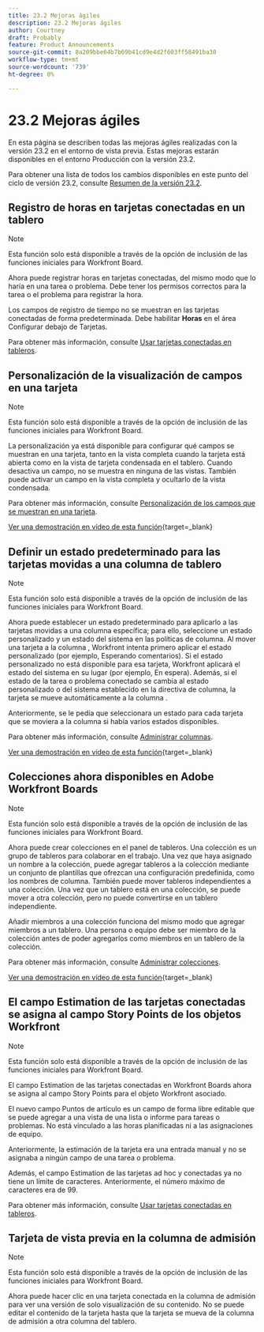 ```yaml
---
title: 23.2 Mejoras ágiles
description: 23.2 Mejoras ágiles
author: Courtney
draft: Probably
feature: Product Announcements
source-git-commit: 8a209bbe64b7b69b41cd9e4d2f603ff58491ba30
workflow-type: tm+mt
source-wordcount: '739'
ht-degree: 0%

---
```


# 23.2 Mejoras ágiles

En esta página se describen todas las mejoras ágiles realizadas con la versión 23.2 en el entorno de vista previa. Estas mejoras estarán disponibles en el entorno Producción con la versión 23.2.

Para obtener una lista de todos los cambios disponibles en este punto del ciclo de versión 23.2, consulte [Resumen de la versión 23.2](/help/quicksilver/product-announcements/product-releases/23.2-release-activity/23-2-release-overview.md).

<!--

## Iteration functionality available in Adobe Workfront Boards

Several new features available in Workfront Boards make it possible to use agile Scrum functionality. These features include:

* Workstreams for grouping boards related to the same team, and collaborating on work
* A list of cards, or backlog of work, with the option to use sources to connect cards to Workfront tasks and issues
* Iteration planning and iteration process boards

Note that collections have been renamed to workstreams. Workstreams help you visualize data in different ways. You can display items on cards in a list, on a board, or on an iteration. Cards in a workstream can also be shared among multiple boards. You can easily facilitate workflows using cards and boards in a workstream.

For more information, see [Manage workstreams](/help/quicksilver/agile/use-boards-agile-planning-tools/manage-collections.md), [Create an iteration](/help/quicksilver/agile/use-boards-agile-planning-tools/create-an-iteration.md), and [Use the card list](/help/quicksilver/agile/use-boards-agile-planning-tools/use-card-list.md). Second two articles will not be available in Main until I publish my branch.

## Add tasks and issues to Boards workstreams from lists and reports

You can now add existing tasks or issues to a workstream in Workfront Boards directly from a list or report view. Any items you add to the workstream are added to the card list as unplanned cards.

For more information, see [Add existing tasks or issues to a board](/help/quicksilver/agile/get-started-with-boards/add-card-from-list-to-board.md).

-->

## Registro de horas en tarjetas conectadas en un tablero

>[!NOTE]
>
>Esta función solo está disponible a través de la opción de inclusión de las funciones iniciales para Workfront Board.

Ahora puede registrar horas en tarjetas conectadas, del mismo modo que lo haría en una tarea o problema. Debe tener los permisos correctos para la tarea o el problema para registrar la hora.

Los campos de registro de tiempo no se muestran en las tarjetas conectadas de forma predeterminada. Debe habilitar **Horas** en el área Configurar debajo de Tarjetas.

Para obtener más información, consulte [Usar tarjetas conectadas en tableros](/help/quicksilver/agile/get-started-with-boards/connected-cards.md).

## Personalización de la visualización de campos en una tarjeta

>[!NOTE]
>
>Esta función solo está disponible a través de la opción de inclusión de las funciones iniciales para Workfront Board.


La personalización ya está disponible para configurar qué campos se muestran en una tarjeta, tanto en la vista completa cuando la tarjeta está abierta como en la vista de tarjeta condensada en el tablero. Cuando desactiva un campo, no se muestra en ninguna de las vistas. También puede activar un campo en la vista completa y ocultarlo de la vista condensada.

Para obtener más información, consulte [Personalización de los campos que se muestran en una tarjeta](/help/quicksilver/agile/get-started-with-boards/customize-fields-on-card.md).

[Ver una demostración en vídeo de esta función](https://video.tv.adobe.com/v/3415710/){target=_blank}

## Definir un estado predeterminado para las tarjetas movidas a una columna de tablero

>[!NOTE]
>
>Esta función solo está disponible a través de la opción de inclusión de las funciones iniciales para Workfront Board.

Ahora puede establecer un estado predeterminado para aplicarlo a las tarjetas movidas a una columna específica; para ello, seleccione un estado personalizado y un estado del sistema en las políticas de columna. Al mover una tarjeta a la columna , Workfront intenta primero aplicar el estado personalizado (por ejemplo, Esperando comentarios). Si el estado personalizado no está disponible para esa tarjeta, Workfront aplicará el estado del sistema en su lugar (por ejemplo, En espera). Además, si el estado de la tarea o problema conectado se cambia al estado personalizado o del sistema establecido en la directiva de columna, la tarjeta se mueve automáticamente a la columna .

Anteriormente, se le pedía que seleccionara un estado para cada tarjeta que se moviera a la columna si había varios estados disponibles.

Para obtener más información, consulte [Administrar columnas](/help/quicksilver/agile/get-started-with-boards/manage-board-columns.md).

[Ver una demostración en vídeo de esta función](https://video.tv.adobe.com/v/3415711/){target=_blank}

## Colecciones ahora disponibles en Adobe Workfront Boards

>[!NOTE]
>
>Esta función solo está disponible a través de la opción de inclusión de las funciones iniciales para Workfront Board.

Ahora puede crear colecciones en el panel de tableros. Una colección es un grupo de tableros para colaborar en el trabajo. Una vez que haya asignado un nombre a la colección, puede agregar tableros a la colección mediante un conjunto de plantillas que ofrezcan una configuración predefinida, como los nombres de columna. También puede mover tableros independientes a una colección. Una vez que un tablero está en una colección, se puede mover a otra colección, pero no puede convertirse en un tablero independiente.

Añadir miembros a una colección funciona del mismo modo que agregar miembros a un tablero. Una persona o equipo debe ser miembro de la colección antes de poder agregarlos como miembros en un tablero de la colección.

Para obtener más información, consulte [Administrar colecciones](/help/quicksilver/agile/use-boards-agile-planning-tools/manage-collections.md).

[Ver una demostración en vídeo de esta función](https://video.tv.adobe.com/v/3415609/){target=_blank}

## El campo Estimation de las tarjetas conectadas se asigna al campo Story Points de los objetos Workfront

>[!NOTE]
>
>Esta función solo está disponible a través de la opción de inclusión de las funciones iniciales para Workfront Board.

El campo Estimation de las tarjetas conectadas en Workfront Boards ahora se asigna al campo Story Points para el objeto Workfront asociado.

El nuevo campo Puntos de artículo es un campo de forma libre editable que se puede agregar a una vista de una lista o informe para tareas o problemas. No está vinculado a las horas planificadas ni a las asignaciones de equipo.

Anteriormente, la estimación de la tarjeta era una entrada manual y no se asignaba a ningún campo de una tarea o problema.

Además, el campo Estimation de las tarjetas ad hoc y conectadas ya no tiene un límite de caracteres. Anteriormente, el número máximo de caracteres era de 99.

Para obtener más información, consulte [Usar tarjetas conectadas en tableros](/help/quicksilver/agile/get-started-with-boards/connected-cards.md).

## Tarjeta de vista previa en la columna de admisión

>[!NOTE]
>
>Esta función solo está disponible a través de la opción de inclusión de las funciones iniciales para Workfront Board.

Ahora puede hacer clic en una tarjeta conectada en la columna de admisión para ver una versión de solo visualización de su contenido. No se puede editar el contenido de la tarjeta hasta que la tarjeta se mueva de la columna de admisión a otra columna del tablero.
